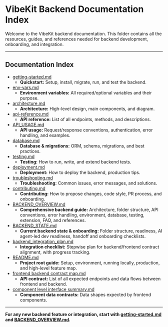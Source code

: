 # VibeKit Backend Documentation Index

Welcome to the VibeKit backend documentation. This folder contains all the resources, guides, and references needed for backend development, onboarding, and integration.

---

## Documentation Index

- [getting-started.md](./getting-started.md)
  - **Quickstart:** Setup, install, migrate, run, and test the backend.
- [env-vars.md](./env-vars.md)
  - **Environment variables:** All required/optional variables and their purpose.
- [architecture.md](./architecture.md)
  - **Architecture:** High-level design, main components, and diagram.
- [api-reference.md](./api-reference.md)
  - **API reference:** List of all endpoints, methods, and descriptions.
- [API_USAGE.md](./API_USAGE.md)
  - **API usage:** Request/response conventions, authentication, error handling, and examples.
- [database.md](./database.md)
  - **Database & migrations:** ORM, schema, migrations, and best practices.
- [testing.md](./testing.md)
  - **Testing:** How to run, write, and extend backend tests.
- [deployment.md](./deployment.md)
  - **Deployment:** How to deploy the backend, production tips.
- [troubleshooting.md](./troubleshooting.md)
  - **Troubleshooting:** Common issues, error messages, and solutions.
- [contributing.md](./contributing.md)
  - **Contributing:** How to propose changes, code style, PR process, and onboarding.
- [BACKEND_OVERVIEW.md](./BACKEND_OVERVIEW.md)
  - **Comprehensive backend guide:** Architecture, folder structure, API conventions, error handling, environment, database, testing, extension, FAQ, and references.
- [BACKEND_STATE.md](./BACKEND_STATE.md)
  - **Current backend state & onboarding:** Folder structure, readiness, AI agent-led dev readiness, handoff and onboarding checklists.
- [backend_integration_plan.md](../backend_integration_plan.md)
  - **Integration checklist:** Stepwise plan for backend/frontend contract alignment, with progress tracking.
- [README.md](../README.md)
  - **Project root guide:** Setup, environment, running locally, production, and high-level feature map.
- [frontend backend contract map.md](../frontend%20backend%20contract%20map.md)
  - **API contract:** List of all expected endpoints and data flows between frontend and backend.
- [component level interface summary.md](../component%20level%20interface%20summary.md)
  - **Component data contracts:** Data shapes expected by frontend components.

---

**For any new backend feature or integration, start with [getting-started.md](./getting-started.md) and [BACKEND_OVERVIEW.md](./BACKEND_OVERVIEW.md).** 